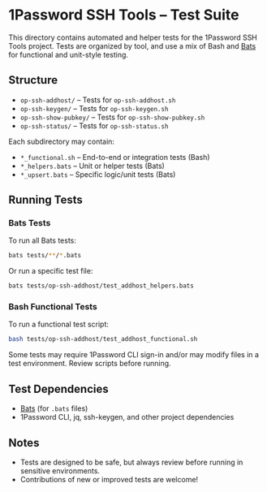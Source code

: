 # 1Password SSH Tools – Test Suite

This directory contains automated and helper tests for the 1Password SSH Tools project. Tests are organized by tool, and use a mix of Bash and [Bats](https://github.com/bats-core/bats-core) for functional and unit-style testing.

## Structure

- `op-ssh-addhost/` – Tests for `op-ssh-addhost.sh`
- `op-ssh-keygen/` – Tests for `op-ssh-keygen.sh`
- `op-ssh-show-pubkey/` – Tests for `op-ssh-show-pubkey.sh`
- `op-ssh-status/` – Tests for `op-ssh-status.sh`

Each subdirectory may contain:
- `*_functional.sh` – End-to-end or integration tests (Bash)
- `*_helpers.bats` – Unit or helper tests (Bats)
- `*_upsert.bats` – Specific logic/unit tests (Bats)

## Running Tests

### Bats Tests

To run all Bats tests:

```bash
bats tests/**/*.bats
```

Or run a specific test file:

```bash
bats tests/op-ssh-addhost/test_addhost_helpers.bats
```

### Bash Functional Tests

To run a functional test script:

```bash
bash tests/op-ssh-addhost/test_addhost_functional.sh
```

Some tests may require 1Password CLI sign-in and/or may modify files in a test environment. Review scripts before running.

## Test Dependencies

- [Bats](https://github.com/bats-core/bats-core) (for `.bats` files)
- 1Password CLI, jq, ssh-keygen, and other project dependencies

## Notes

- Tests are designed to be safe, but always review before running in sensitive environments.
- Contributions of new or improved tests are welcome!
